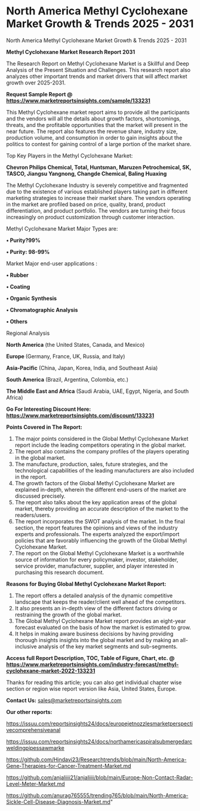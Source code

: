 # North America Methyl Cyclohexane Market Growth & Trends 2025 - 2031
North America Methyl Cyclohexane Market Growth & Trends 2025 - 2031

<strong>Methyl Cyclohexane Market Research Report 2031</strong>

The Research Report on Methyl Cyclohexane Market is a Skillful and Deep Analysis of the Present Situation and Challenges. This research report also analyzes other important trends and market drivers that will affect market growth over 2025-2031.

<strong>Request Sample Report @ <a href=https://www.marketreportsinsights.com/sample/133231>https://www.marketreportsinsights.com/sample/133231</a></strong>

This Methyl Cyclohexane market report aims to provide all the participants and the vendors will all the details about growth factors, shortcomings, threats, and the profitable opportunities that the market will present in the near future. The report also features the revenue share, industry size, production volume, and consumption in order to gain insights about the politics to contest for gaining control of a large portion of the market share.

Top Key Players in the Methyl Cyclohexane Market:

<strong>Chevron Philips Chemical, Total, Huntsman, Maruzen Petrochemical, SK, TASCO, Jiangsu Yangnong, Changde Chemical, Baling Huaxing</strong>

The Methyl Cyclohexane Industry is severely competitive and fragmented due to the existence of various established players taking part in different marketing strategies to increase their market share. The vendors operating in the market are profiled based on price, quality, brand, product differentiation, and product portfolio. The vendors are turning their focus increasingly on product customization through customer interaction.

Methyl Cyclohexane Market Major Types are:

<strong>• Purity?99%

• Purity: 98-99%</strong>

Market Major end-user applications :

<strong>• Rubber

• Coating

• Organic Synthesis

• Chromatographic Analysis

• Others</strong>

Regional Analysis

</u><strong><b>North America</b></strong> (the United States, Canada, and Mexico)

<strong><b>Europe </b></strong>(Germany, France, UK, Russia, and Italy)

<strong><b>Asia-Pacific</b></strong> (China, Japan, Korea, India, and Southeast Asia)

<strong><b>South America</b></strong> (Brazil, Argentina, Colombia, etc.)

<strong><b>The Middle East and Africa</b></strong> (Saudi Arabia, UAE, Egypt, Nigeria, and South Africa)

<strong>Go For Interesting Discount Here: <a href=https://www.marketreportsinsights.com/discount/133231>https://www.marketreportsinsights.com/discount/133231</a></strong>

<strong>Points Covered in The Report:</strong>
<ol>
  <li>The major points considered in the Global Methyl Cyclohexane Market report include the leading competitors operating in the global market.</li>
  <li>The report also contains the company profiles of the players operating in the global market.</li>
  <li>The manufacture, production, sales, future strategies, and the technological capabilities of the leading manufacturers are also included in the report.</li>
  <li>The growth factors of the Global Methyl Cyclohexane Market are explained in-depth, wherein the different end-users of the market are discussed precisely.</li>
  <li>The report also talks about the key application areas of the global market, thereby providing an accurate description of the market to the readers/users.</li>
  <li>The report incorporates the SWOT analysis of the market. In the final section, the report features the opinions and views of the industry experts and professionals. The experts analyzed the export/import policies that are favorably influencing the growth of the Global Methyl Cyclohexane Market.</li>
  <li>The report on the Global Methyl Cyclohexane Market is a worthwhile source of information for every policymaker, investor, stakeholder, service provider, manufacturer, supplier, and player interested in purchasing this research document.</li>
</ol>
<strong>Reasons for Buying Global Methyl Cyclohexane Market Report:</strong>

<ol>
  <li>The report offers a detailed analysis of the dynamic competitive landscape that keeps the reader/client well ahead of the competitors.</li>
  <li>It also presents an in-depth view of the different factors driving or restraining the growth of the global market.</li>
  <li>The Global Methyl Cyclohexane Market report provides an eight-year forecast evaluated on the basis of how the market is estimated to grow.</li>
  <li>It helps in making aware business decisions by having providing thorough insights insights into the global market and by making an all-inclusive analysis of the key market segments and sub-segments.</li>
</ol>
<strong>Access full Report Description, TOC, Table of Figure, Chart, etc. @ <a href=https://www.marketreportsinsights.com/industry-forecast/methyl-cyclohexane-market-2022-133231>https://www.marketreportsinsights.com/industry-forecast/methyl-cyclohexane-market-2022-133231</a></strong>


Thanks for reading this article; you can also get individual chapter wise section or region wise report version like Asia, United States, Europe.

<strong>Contact Us:</strong>
sales@marketreportsinsights.com

<strong>Our other reports:</strong>

<a href=https://issuu.com/reportsinsights24/docs/europejetnozzlesmarketperspectivecomprehensiveanal>https://issuu.com/reportsinsights24/docs/europejetnozzlesmarketperspectivecomprehensiveanal</a>

<a href=https://issuu.com/reportsinsights24/docs/northamericaspiralsubmergedarcweldingpipessawmarke>https://issuu.com/reportsinsights24/docs/northamericaspiralsubmergedarcweldingpipessawmarke</a>

<a href=https://github.com/Hindavi23/Researchtrends/blob/main/North-America-Gene-Therapies-for-Cancer-Treatment-Market.md>https://github.com/Hindavi23/Researchtrends/blob/main/North-America-Gene-Therapies-for-Cancer-Treatment-Market.md</a>

<a href=https://github.com/anjaliiii21/anjaliiii/blob/main/Europe-Non-Contact-Radar-Level-Meter-Market.md>https://github.com/anjaliiii21/anjaliiii/blob/main/Europe-Non-Contact-Radar-Level-Meter-Market.md</a>

<a href=https://github.com/anurag765555/trending765/blob/main/North-America-Sickle-Cell-Disease-Diagnosis-Market.md>https://github.com/anurag765555/trending765/blob/main/North-America-Sickle-Cell-Disease-Diagnosis-Market.md</a>"
